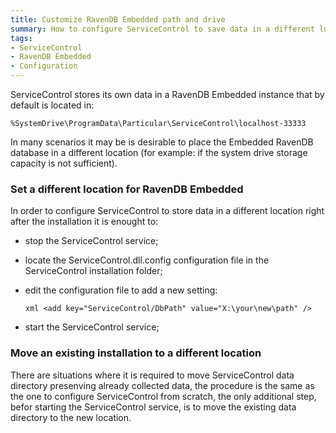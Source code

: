 ```yaml
---
title: Customize RavenDB Embedded path and drive
summary: How to configure ServiceControl to save data in a different location other than the deault in order to have more space available for monitored data
tags:
- ServiceControl
- RavenDB Embedded
- Configuration
---
```

ServiceControl stores its own data in a RavenDB Embedded instance that by default is located in:

`%SystemDrive\ProgramData\Particular\ServiceControl\localhost-33333`

In many scenarios it may be is desirable to place the Embedded RavenDB database in a different location (for example: if the system drive storage capacity is not sufficient).

### Set a different location for RavenDB Embedded

In order to configure ServiceControl to store data in a different location right after the installation it is enought to:

* stop the ServiceControl service;
* locate the ServiceControl.dll.config configuration file in the ServiceControl installation folder;
* edit the configuration file to add a new setting:

	`xml
	<add key="ServiceControl/DbPath" value="X:\your\new\path" />
	`
* start the ServiceControl service;

### Move an existing installation to a different location

There are situations where it is required to move ServiceControl data directory presenving already collected data, the procedure is the same as the one to configure ServiceControl from scratch, the only additional step, befor starting the ServiceControl service, is to move the existing data directory to the new location.